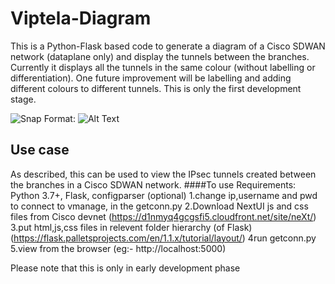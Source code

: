 # Viptela-Diagram
This is a Python-Flask based code to generate a diagram of a Cisco SDWAN network (dataplane only) and display the tunnels between the branches. Currently it displays all the tunnels in the same colour (without labelling or differentiation). One future improvement will be labelling and adding different colours to different tunnels. This is only the first development stage.

![Snap](/images/snap.png)
Format: ![Alt Text](url)


## Use case
As described, this can be used to view the IPsec tunnels created between the branches in a Cisco SDWAN network.
####To use
Requirements: Python 3.7+, Flask, configparser (optional)
1.change ip,username and pwd to connect to vmanage, in the getconn.py
2.Download NextUI js and css files from Cisco devnet (https://d1nmyq4gcgsfi5.cloudfront.net/site/neXt/) 
3.put html,js,css files in relevent folder hierarchy (of Flask) (https://flask.palletsprojects.com/en/1.1.x/tutorial/layout/)
4run getconn.py
5.view from the browser (eg:- http://localhost:5000)

Please note that this is only in early development phase
